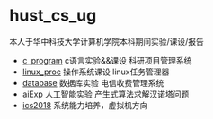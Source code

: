 # hust_cs_ug
本人于华中科技大学计算机学院本科期间实验/课设/报告
- [c_program](https://github.com/ladlod/hust_cs_ug/tree/master/c_program) c语言实验&&课设 科研项目管理系统
- [linux_proc](https://github.com/ladlod/hust_cs_ug/tree/master/linux_proc) 操作系统课设 linux任务管理器
- [database](https://github.com/ladlod/hust_cs_ug/tree/master/database) 数据库实验 电信收费管理系统
- [aiExp](https://github.com/ladlod/hust_cs_ug/tree/master/aiExp) 人工智能实验 产生式算法求解汉诺塔问题
- [ics2018](https://github.com/ladlod/ics_2018/) 系统能力培养，虚拟机方向